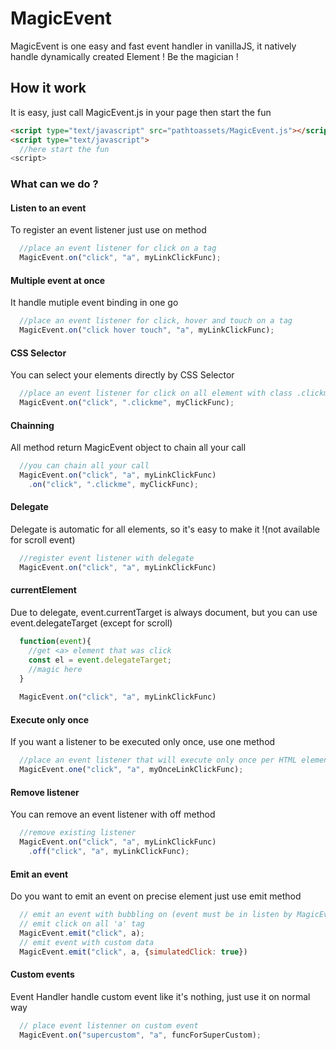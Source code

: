 
# MagicEvent

MagicEvent is one easy and fast event handler in vanillaJS, it natively handle dynamically created Element ! Be the magician !

## How it work

It is easy, just call MagicEvent.js in your page then start the fun

```html
<script type="text/javascript" src="pathtoassets/MagicEvent.js"></script>
<script type="text/javascript">
  //here start the fun
<script>
```

### What can we do ?

#### Listen to an event
To register an event listener just use on method
```javascript
  //place an event listener for click on a tag
  MagicEvent.on("click", "a", myLinkClickFunc);
```

#### Multiple event at once
It handle mutiple event binding in one go
```javascript
  //place an event listener for click, hover and touch on a tag
  MagicEvent.on("click hover touch", "a", myLinkClickFunc);
```
  
#### CSS Selector
You can select your elements directly by CSS Selector
```javascript
  //place an event listener for click on all element with class .clickme, event if they were created dynamically
  MagicEvent.on("click", ".clickme", myClickFunc);
```

#### Chainning
All method return MagicEvent object to chain all your call
```javascript
  //you can chain all your call
  MagicEvent.on("click", "a", myLinkClickFunc)
    .on("click", ".clickme", myClickFunc);
  ```

#### Delegate
Delegate is automatic for all elements, so it's easy to make it !(not available for scroll event)
```javascript
  //register event listener with delegate
  MagicEvent.on("click", "a", myLinkClickFunc)
  ```

#### currentElement
Due to delegate, event.currentTarget is always document, but you can use event.delegateTarget (except for scroll)
```javascript
  function(event){
    //get <a> element that was click 
    const el = event.delegateTarget;
    //magic here
  }
  
  MagicEvent.on("click", "a", myLinkClickFunc)
  ```

#### Execute only once
If you want a listener to be executed only once, use one method 
```javascript
  //place an event listener that will execute only once per HTML element
  MagicEvent.one("click", "a", myOnceLinkClickFunc);
``` 

#### Remove listener
You can remove an event listener with off method
```javascript
  //remove existing listener
  MagicEvent.on("click", "a", myLinkClickFunc)
    .off("click", "a", myLinkClickFunc);
``` 

#### Emit an event
Do you want to emit an event on precise element just use emit method
```javascript
  // emit an event with bubbling on (event must be in listen by MagicEvent)
  // emit click on all 'a' tag
  MagicEvent.emit("click", a);
  // emit event with custom data
  MagicEvent.emit("click", a, {simulatedClick: true})
``` 
  
#### Custom events
Event Handler handle custom event like it's nothing, just use it on normal way
```javascript
  // place event listenner on custom event
  MagicEvent.on("supercustom", "a", funcForSuperCustom);
``` 
